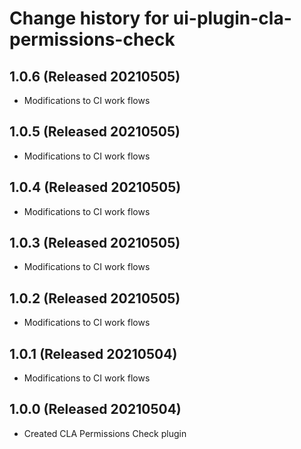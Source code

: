 # Change history for ui-plugin-cla-permissions-check

## 1.0.6 (Released 20210505)

* Modifications to CI work flows

## 1.0.5 (Released 20210505)

* Modifications to CI work flows

## 1.0.4 (Released 20210505)

* Modifications to CI work flows

## 1.0.3 (Released 20210505)

* Modifications to CI work flows

## 1.0.2 (Released 20210505)

* Modifications to CI work flows

## 1.0.1 (Released 20210504)

* Modifications to CI work flows

## 1.0.0 (Released 20210504)

* Created CLA Permissions Check plugin
